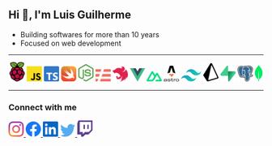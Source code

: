 ## Hi 👋, I'm Luis Guilherme

- Building softwares for more than 10 years
- Focused on web development

---

<p align="center">
  <img
    src="./assets/raspberry-pi.svg"
    alt="raspberry-pi"
    heigth="30"
    width="30"
  />
  <img
    src="./assets/javascript.svg"
    alt="javascript"
    heigth="30"
    width="30"
  />
  <img
    src="./assets/typescript.svg"
    alt="typescript"
    heigth="30"
    width="30"
  />
  <img
    src="./assets/swift.svg"
    alt="swift"
    heigth="30"
    width="30"
  />
  <img
    src="./assets/nodejs.svg"
    alt="nodejs"
    heigth="30"
    width="30"
  />
  <img
    src="./assets/serverless.svg"
    alt="serverless"
    heigth="30"
    width="30"
  />
  <img
    src="./assets/nestjs.svg"
    alt="nestjs"
    heigth="30"
    width="30"
  />
  <img
    src="./assets/vue.svg"
    alt="vue"
    heigth="30"
    width="30"
  />
  <img
    src="./assets/nuxt.svg"
    alt="nuxt"
    heigth="30"
    width="30"
  />
  <img
    src="./assets/astro.svg"
    alt="astro"
    heigth="30"
    width="30"
  />
  <img
    src="./assets/tailwindcss.svg"
    alt="tailwindcss"
    heigth="30"
    width="40"
  />
  <img
    src="./assets/prisma.svg"
    alt="prisma"
    heigth="30"
    width="30"
  />
  <img
    src="./assets/supabase.svg"
    alt="supabase"
    heigth="30"
    width="30"
  />
  <img
    src="./assets/postgresql.svg"
    alt="postgresql"
    heigth="30"
    width="30"
  />
  <img
    src="./assets/mongodb.svg"
    alt="mongodb"
    heigth="30"
    width="15"
  />
</p>

---

### Connect with me

<p align="left">
  <a href="https://instagram.com/b1duu" target="blank">
    <img
      src="./assets/instagram.svg"
      alt="instagram"
      heigth="30"
      width="30"
    />
  </a>
  <a href="https://facebook.com/lgdagostim" target="blank">
    <img
      src="./assets/facebook.svg"
      alt="facebook"
      heigth="30"
      width="30"
    />
  </a>
  <a href="https://www.linkedin.com/in/lg-dagostim/" target="blank">
    <img
      src="./assets/linkedin.svg"
      alt="linkedin"
      heigth="30"
      width="30"
    />
  </a>
  <a href="https://twitter.com/b1duu" target="blank">
    <img
      src="./assets/twitter.svg"
      alt="twitter"
      heigth="30"
      width="30"
    />
  </a>
  <a href="https://www.twitch.tv/b1duu" target="blank">
    <img
      src="./assets/twitch.svg"
      alt="twitch"
      heigth="30"
      width="30"
    />
  </a>
</p>

